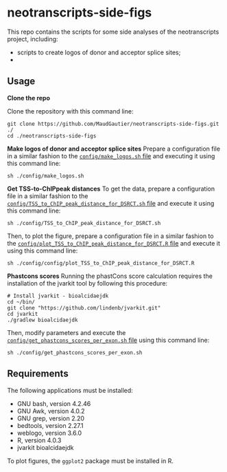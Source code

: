 # neotranscripts-side-figs

This repo contains the scripts for some side analyses of the neotranscripts project, including:

* scripts to create logos of donor and acceptor splice sites;
* 


## Usage

**Clone the repo**

Clone the repository with this command line:
```
git clone https://github.com/MaudGautier/neotranscripts-side-figs.git ./
cd ./neotranscripts-side-figs
```

**Make logos of donor and acceptor splice sites**
Prepare a configuration file in a similar fashion to the [``config/make_logos.sh`` file](https://github.com/MaudGautier/neotranscripts-side-figs/tree/main/config/make_logos.sh) and executing it using this command line:
```
sh ./config/make_logos.sh
```

**Get TSS-to-ChIPpeak distances**
To get the data, prepare a configuration file in a similar fashion to the [``config/TSS_to_ChIP_peak_distance_for_DSRCT.sh`` file](https://github.com/MaudGautier/neotranscripts-side-figs/tree/main/config/TSS_to_ChIP_peak_distance_for_DSRCT.sh) and execute it using this command line:
```
sh ./config/TSS_to_ChIP_peak_distance_for_DSRCT.sh
```

Then, to plot the figure, prepare a configuration file in a similar fashion to the [``config/plot_TSS_to_ChIP_peak_distance_for_DSRCT.R`` file](https://github.com/MaudGautier/neotranscripts-side-figs/tree/main/config/plot_TSS_to_ChIP_peak_distance_for_DSRCT.R) and execute it using this command line:
```
sh ./config/config/plot_TSS_to_ChIP_peak_distance_for_DSRCT.R
```

**Phastcons scores**
Running the phastCons score calculation requires the installation of the jvarkit tool by following this procedure:
```
# Install jvarkit - bioalcidaejdk
cd ~/bin/
git clone "https://github.com/lindenb/jvarkit.git"
cd jvarkit
./gradlew bioalcidaejdk
```

Then, modify parameters and execute the [``config/get_phastcons_scores_per_exon.sh`` file](https://github.com/MaudGautier/neotranscripts-side-figs/tree/main/config/get_phastcons_scores_per_exon.sh) using this command line:
```
sh ./config/get_phastcons_scores_per_exon.sh
```



## Requirements

The following applications must be installed: 

* GNU bash, version 4.2.46
* GNU Awk, version 4.0.2
* GNU grep, version 2.20
* bedtools, version 2.27.1
* weblogo, version 3.6.0
* R, version 4.0.3
* jvarkit bioalcidaejdk

To plot figures, the `ggplot2` package must be installed in R.



